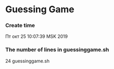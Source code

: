 # Guessing Game

### Create time
Пт окт 25 10:07:39 MSK 2019

### The number of lines in **guessinggame.sh**
24 guessinggame.sh

